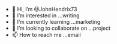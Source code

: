- 👋 Hi, I’m @JohnHendrix73
- 👀 I’m interested in ...writing
- 🌱 I’m currently learning ...marketing
- 💞️ I’m looking to collaborate on ...project
- 📫 How to reach me ...email

<!---
JohnHendrix73/JohnHendrix73 is a ✨ special ✨ repository because its `README.md` (this file) appears on your GitHub profile.
You can click the Preview link to take a look at your changes.
--->

